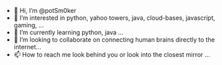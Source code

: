 - 👋 Hi, I’m @potSm0ker
- 👀 I’m interested in python, yahoo towers, java, cloud-bases, javascript, gaming,  ...
- 🌱 I’m currently learning python, java ...
- 💞️ I’m looking to collaborate on connecting human brains directly to the internet...
- 📫 How to reach me look behind you or look into the closest mirror ...

<!---
potSm0ker/potSm0ker is a ✨ special ✨ repository because its `README.md` (this file) appears on your GitHub profile.
You can click the Preview link to take a look at your changes.
--->
